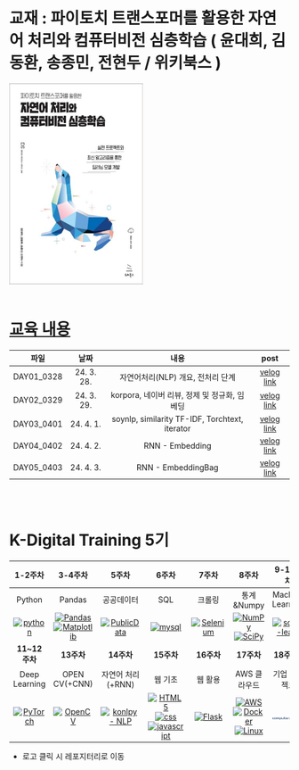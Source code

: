 # 교재 : 파이토치 트랜스포머를 활용한 자연어 처리와 컴퓨터비전 심층학습 ( 윤대희, 김동환, 송종민, 전현두 / 위키북스 )
<img src="https://github.com/juugii-ho/KDT_14W_NLP/blob/main/9791158394400.jpg?raw=true" width="240" height="360"/> 

<br>
<br>

# [교육 내용](https://velog.io/@bbalgang/series/기록-NLP)

 | **파일** | **날짜** | **내용** | **post**|
 |:-----:|:-----:|:-----:|:------:|
 | DAY01_0328 | 24. 3. 28. | 자연어처리(NLP) 개요, 전처리 단계 | [velog link]( https://velog.io/@bbalgang/328-NLP-1일차 ) |
 | DAY02_0329 | 24. 3. 29. | korpora, 네이버 리뷰, 정제 및 정규화, 임베딩 | [velog link]( https://velog.io/@bbalgang/329-NLP-2일차 ) |
 | DAY03_0401 | 24. 4. 1. | soynlp, similarity TF-IDF, Torchtext, iterator | [velog link]( https://velog.io/@bbalgang/41-NLP-3일차 ) |
 | DAY04_0402 | 24. 4. 2. | RNN - Embedding | [velog link]( https://velog.io/@bbalgang/42-NLP-4일차 ) |
 | DAY05_0403 | 24. 4. 3. | RNN - EmbeddingBag | [velog link]( https://velog.io/@bbalgang/43-NLP-5일차 ) |

<br>
<br>

# K-Digital Training 5기


|     1-2주차       |     3-4주차       |        5주차        |     6주차       |     7주차       |         8주차           |             9-10주차                |
|:----------------:|:----------------:|:-------------------:|:----------------:|:----------------:|:------------------------:|:-----------------------------------:|
| Python         | Pandas         | 공공데이터        | SQL            | 크롤링         | 통계&Numpy         | Machine Learning              |
| [![python](https://img.shields.io/badge/Python-3776AB?style=for-the-badge&logo=python&logoColor=white)](https://github.com/juugii-ho/Python) | [![Pandas](https://img.shields.io/badge/pandas-%23150458.svg?style=for-the-badge&logo=pandas&logoColor=white)](https://github.com/juugii-ho/EXAM_PANDAS_MATPLOT) <br> [![Matplotlib](https://img.shields.io/badge/Matplotlib-%23ffffff.svg?style=for-the-badge&logo=Matplotlib&logoColor=black)](https://github.com/juugii-ho/EXAM_PANDAS_MATPLOT)| [![PublicData](https://img.shields.io/badge/PublicData-2ea44f)](https://github.com/juugii-ho/EXAM_PublicData) | [![mysql](https://img.shields.io/badge/MySQL-00000F?style=for-the-badge&logo=mysql&logoColor=white)](https://github.com/juugii-ho/SQL-Scripts) | [![Selenium](https://img.shields.io/badge/-selenium-%43B02A?style=for-the-badge&logo=selenium&logoColor=white)](https://github.com/juugii-ho/Crawling) | [![NumPy](https://img.shields.io/badge/numpy-%23013243.svg?style=for-the-badge&logo=numpy&logoColor=white)](https://github.com/juugii-ho/Numpy) <br> [![SciPy](https://img.shields.io/badge/SciPy-%230C55A5.svg?style=for-the-badge&logo=scipy&logoColor=%white)](https://github.com/juugii-ho/Numpy) | [![scikit-learn](https://img.shields.io/badge/scikit--learn-%23F7931E.svg?style=for-the-badge&logo=scikit-learn&logoColor=white)](https://github.com/juugii-ho/Machine-learning) |
|     **11~12주차**     |     **13주차**    |  **14주차**    |**15주차**|  **16주차**      | **17주차**   | **18주차~**    |
| Deep Learning          | OPEN CV(+CNN)                       | 자연어 처리(+RNN)        | 웹 기초                                    | 웹 활용               | AWS 클라우드 | 기업 프로젝트  |
| [![PyTorch](https://img.shields.io/badge/PyTorch-%23EE4C2C.svg?style=for-the-badge&logo=PyTorch&logoColor=white)](https://github.com/juugii-ho/Deep-Learning) | [![OpenCV](https://img.shields.io/badge/opencv-%23white.svg?style=for-the-badge&logo=opencv&logoColor=white)](https://github.com/juugii-ho/Deep-Learning) |   [![konlpy - NLP](https://img.shields.io/static/v1?label=konlpy&message=NLP&color=2ea44f)](https://github.com/juugii-ho/NLP)| [![HTML5](https://img.shields.io/badge/html5-%23E34F26.svg?style=for-the-badge&logo=html5&logoColor=white)](https://github.com/juugii-ho/SERVICE_ML) <br> [![css](https://img.shields.io/badge/CSS-239120?&style=for-the-badge&logo=css3&logoColor=white)](https://github.com/juugii-ho/SERVICE_ML) <br> [![javascript](https://img.shields.io/badge/JavaScript-F7DF1E?style=for-the-badge&logo=JavaScript&logoColor=white)](https://github.com/juugii-ho/SERVICE_ML)| [![Flask](https://img.shields.io/badge/flask-%23000.svg?style=for-the-badge&logo=flask&logoColor=white)](https://github.com/juugii-ho/KDT_15-16W_SERVICE_ML-Flask)  <br> | [![AWS](https://img.shields.io/badge/AWS-%23FF9900.svg?style=for-the-badge&logo=amazon-aws&logoColor=white)](https://velog.io/@bbalgang/series/기록-AWS-클라우드)<br>[![Docker](https://img.shields.io/badge/docker-%230db7ed.svg?style=for-the-badge&logo=docker&logoColor=white)](https://velog.io/@bbalgang/series/기록-AWS-클라우드)<br>[![Linux](https://img.shields.io/badge/Linux-FCC624?style=for-the-badge&logo=linux&logoColor=black)](https://velog.io/@bbalgang/series/기록-AWS-클라우드)|[![computer_mate](https://github.com/juugii-ho/Project_CompterMate/blob/main/logo_c.png)](https://github.com/juugii-ho/Project_CompterMate)|
- 로고 클릭 시 레포지터리로 이동
